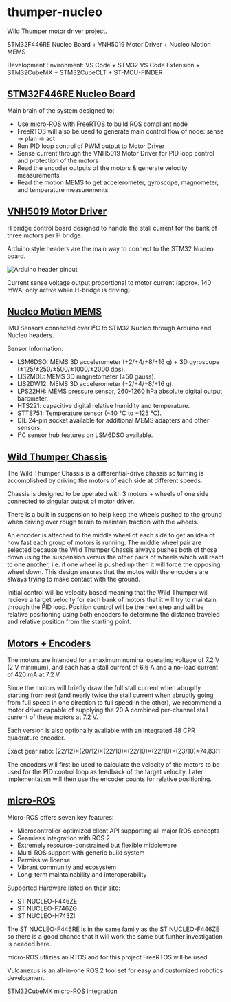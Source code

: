 # thumper-nucleo
Wild Thumper motor driver project.

STM32F446RE Nucleo Board + VNH5019 Motor Driver + Nucleo Motion MEMS

Development Environment: VS Code + STM32 VS Code Extension + STM32CubeMX + STM32CubeCLT + ST-MCU-FINDER

## [STM32F446RE Nucleo Board](https://www.st.com/en/microcontrollers-microprocessors/stm32f446re.html)
Main brain of the system designed to:
*  Use micro-ROS with FreeRTOS to build ROS compliant node
*  FreeRTOS will also be used to generate main control flow of node: sense -> plan -> act
*  Run PID loop control of PWM output to Motor Driver
*  Sense current through the VNH5019 Motor Driver for PID loop control and protection of the motors
*  Read the encoder outputs of the motors & generate velocity measurements
*  Read the motion MEMS to get accelerometer, gyroscope, magnometer, and temperature measurements

## [VNH5019 Motor Driver](https://www.pololu.com/product/2507)
H bridge control board designed to handle the stall current for the bank of three motors per H bridge.

Arduino style headers are the main way to connect to the STM32 Nucleo board.

![Arduino header pinout](https://a.pololu-files.com/picture/0J3753.280.jpg?5877a2053bf73d6dbb43d10e7d268ce5)

Current sense voltage output proportional to motor current (approx. 140 mV/A; only active while H-bridge is driving)

## [Nucleo Motion MEMS](https://www.st.com/en/ecosystems/x-nucleo-iks01a3.html)
IMU Sensors connected over I²C to STM32 Nucleo through Arduino and Nucleo headers.

Sensor Information:
*  LSM6DSO: MEMS 3D accelerometer (±2/±4/±8/±16 g) + 3D gyroscope (±125/±250/±500/±1000/±2000 dps).
*  LIS2MDL: MEMS 3D magnetometer (±50 gauss).
*  LIS2DW12: MEMS 3D accelerometer (±2/±4/±8/±16 g).
*  LPS22HH: MEMS pressure sensor, 260-1260 hPa absolute digital output barometer.
*  HTS221: capacitive digital relative humidity and temperature.
*  STTS751: Temperature sensor (–40 °C to +125 °C).
*  DIL 24-pin socket available for additional MEMS adapters and other sensors.
*  I²C sensor hub features on LSM6DSO available.

## [Wild Thumper Chassis](https://www.pololu.com/product/1563)
The Wild Thumper Chassis is a differential-drive chassis so turning is accomplished by driving the motors of each side at different speeds.

Chassis is designed to be operated with 3 motors + wheels of one side connected to singular output of motor driver.

There is a built in suspension to help keep the wheels pushed to the ground when driving over rough terain to maintain traction with the wheels.

An encoder is attached to the middle wheel of each side to get an idea of how fast each group of motors is running. The middle wheel pair are selected because the Wild Thumper Chassis always pushes both of those down using the suspension versus the other pairs of wheels which will react to one another, i.e. if one wheel is pushed up then it will force the opposing wheel down. This design ensures that the motos with the encoders are always trying to make contact with the ground.

Initial control will be velocity based meaning that the Wild Thumper will recieve a target velocity for each bank of motors that it will try to maintain through the PID loop. Position control will be the next step and will be relative positioning using both encoders to determine the distance traveled and relative position from the starting point.

## [Motors + Encoders](https://www.pololu.com/product/1575)
The motors are intended for a maximum nominal operating voltage of 7.2 V (2 V minimum), and each has a stall current of 6.6 A and a no-load current of 420 mA at 7.2 V.

Since the motors will briefly draw the full stall current when abruptly starting from rest (and nearly twice the stall current when abruptly going from full speed in one 
direction to full speed in the other), we recommend a motor driver capable of supplying the 20 A combined per-channel stall current of these motors at 7.2 V.

Each version is also optionally available with an integrated 48 CPR quadrature encoder.

Exact gear ratio: (22/12)×(20/12)×(22/10)×(22/10)×(22/10)×(23/10)≈74.83:1

The encoders will first be used to calculate the velocity of the motors to be used for the PID control loop as feedback of the target velocity. Later implementation will then use the encoder counts for relative positioning.

## [micro-ROS](https://micro.ros.org/)
Micro-ROS offers seven key features:
*  Microcontroller-optimized client API supporting all major ROS concepts
*  Seamless integration with ROS 2
*  Extremely resource-constrained but flexible middleware
*  Multi-ROS support with generic build system
*  Permissive license
*  Vibrant community and ecosystem
*  Long-term maintainability and interoperability

Supported Hardware listed on their site:
*  ST NUCLEO-F446ZE
*  ST NUCLEO-F746ZG
*  ST NUCLEO-H743ZI

The ST NUCLEO-F446RE is in the same family as the ST NUCLEO-F446ZE so there is a good chance that it will work the same but further investigation is needed here.

micro-ROS utlizies an RTOS and for this project FreeRTOS will be used.

Vulcanexus is an all-in-one ROS 2 tool set for easy and customized robotics development.

[STM32CubeMX micro-ROS integration](https://github.com/micro-ROS/micro_ros_stm32cubemx_utils)
